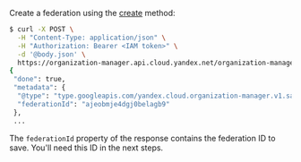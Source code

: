Create a federation using the [create](../../organization/api-ref/Federation/create.md) method:

```bash
$ curl -X POST \
  -H "Content-Type: application/json" \
  -H "Authorization: Bearer <IAM token>" \
  -d '@body.json' \
  https://organization-manager.api.cloud.yandex.net/organization-manager/v1/saml/federations
{
 "done": true,
 "metadata": {
  "@type": "type.googleapis.com/yandex.cloud.organization-manager.v1.saml.CreateFederationMetadata",
  "federationId": "ajeobmje4dgj0belagb9"
 },
 ...
```

The `federationId` property of the response contains the federation ID to save. You'll need this ID in the next steps.

